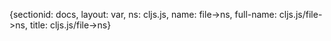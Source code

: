 {sectionid: docs, layout: var, ns: cljs.js, name: file->ns, full-name: cljs.js/file->ns,
  title: cljs.js/file->ns}
